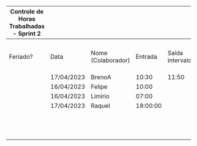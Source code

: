 | Controle de Horas Trabalhadas - Sprint 2 |  |  |  |  |  |  |  |  |  |  |
| --- | --- | --- | --- | --- | --- | --- | --- | --- | --- | --- |
|  |  |  |  |  |  |  |  |  |  |  |
| Feriado? | Data | Nome (Colaborador) | Entrada | Saída intervalo | Retorno intervalo | Saída | Total horas |  | Nome (Colaborador) | Total horas do sprint |
|  | 17/04/2023 | BrenoA | 10:30 | 11:50 | 12:58 | 13:50:00 | 2:12:00 |  | BrenoA | 02:12 |
|  | 16/04/2023 | Felipe | 10:00 |  |  | 11:00 | 1:00:00 |  | Bruno | 00:00 |
|  | 16/04/2023 | Limírio | 07:00 |  |  | 09:00 | 2:00:00 |  | Felipe | 01:00 |
|  | 17/04/2023 | Raquel | 18:00:00 |  |  | 20:30 | 2:30:00 |  | Henrique | 00:00 |
|  |  |  |  |  |  |  |  |  | Limírio | 02:00 |
|  |  |  |  |  |  |  |  |  | Pedro | 00:00 |
|  |  |  |  |  |  |  |  |  | Raquel | 02:30 |

